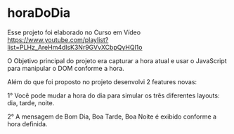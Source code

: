 # horaDoDia

Esse projeto foi elaborado no Curso em Vídeo https://www.youtube.com/playlist?list=PLHz_AreHm4dlsK3Nr9GVvXCbpQyHQl1o

O Objetivo principal do projeto era capturar a hora atual e usar o JavaScript para manipular o DOM conforme a hora. 

Além do que foi proposto no projeto desenvolvi 2 features novas: 

1° Você pode mudar a hora do dia para simular os três diferentes layouts: dia, tarde, noite.

2° A mensagem de Bom Dia, Boa Tarde, Boa Noite é exibido conforme a hora definida.
